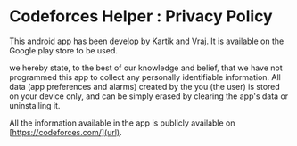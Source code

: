# Codeforces Helper : Privacy Policy

This android app has been develop by Kartik and Vraj. It is available on the Google play store to be used.

we hereby state, to the best of our knowledge and belief, that we have not programmed this app to collect any personally identifiable information. All data (app preferences and alarms) created by the you (the user) is stored on your device only, and can be simply erased by clearing the app's data or uninstalling it.

All the information available in the app is publicly available on [https://codeforces.com/](url). 
